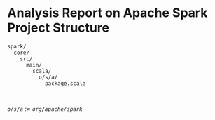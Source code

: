 # Analysis Report on Apache Spark Project Structure

```
spark/
  core/
    src/
      main/
        scala/
          o/s/a/
            package.scala

  
```
*`o/s/a` := `org/apache/spark`*
